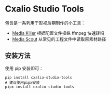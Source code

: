 # Cxalio Studio Tools

包含是一系列用于影视后期制作的小工具：

- [Media Killer](media_killer/help.md) 根据配置文件操纵 ffmpeg 快速转吗
- [Media Scout](media_scout/help.md) 从常见的工程文件中读取原素材路径

## 安装方法

使用 pip 安装即可：

```shell
pip install cxalio-studio-tools
# 建议使用pipx安装
pipx install cxalio-studio-tools
```
